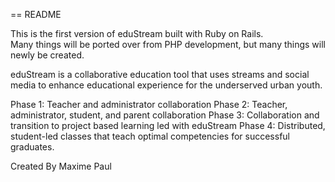 == README

This is the first version of eduStream built with Ruby on Rails.  
Many things will be ported over from PHP development, but many things will newly be created.  

eduStream is a collaborative education tool that uses streams and social media to enhance 
educational experience for the underserved urban youth.  

Phase 1: Teacher and administrator collaboration
Phase 2: Teacher, administrator, student, and parent collaboration
Phase 3: Collaboration and transition to project based learning led with eduStream
Phase 4: Distributed, student-led classes that teach optimal competencies for successful
graduates.

Created By Maxime Paul